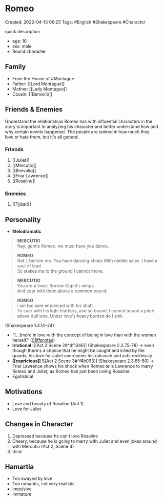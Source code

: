 # Romeo 
Created: 2022-04-13 06:25
Tags: #English #Shakespeare #Character 

quick description 
- age: 16 
- sex: male 
- Round character 

## Family 
- From the House of #Montague 
- Father: [[Lord Montague]] 
- Mother: [[Lady Montague]] 
- Cousin: [[Benvolio]] 

## Friends & Enemies 
Understand the relationships Romeo has with influential characters in the story is important to analyzing his character and better understand how and why certain events happened. The people are ranked in how much they love or hate them, but it's all general. 

### Friends 
1. [[Juliet]] 
2. [[Mercutio]]
3. [[Benvolio]]
4. [[Friar Lawrence]]
5. [[Rosaline]]

### Enemies 
1. [[Tybalt]]

## Personality 
- **Melodramatic** 

>**MERCUTIO**  
Nay, gentle Romeo, we must have you dance.

>**ROMEO**  
Not I, believe me. You have dancing shoes 
With nimble sales. I have a soul of lead  
So stakes me to the ground I cannot move.

>**MERCUTIO**  
You are a lover. Borrow Cupid's wings  
And soar with them above a common bound.

>**ROMEO**  
I am too sore enpierced with his shaft  
To soar with his light feathers, and so bound, 
I cannot bound a pitch above dull woe. 
Under love's heavy burden do I sink. 

(Shakespeare 1.4.14–24) 
- "[...]more in love with the concept of being in love than with the woman herself." ([Cliffsnotes](https://www.cliffsnotes.com/literature/r/romeo-and-juliet/character-analysis/romeo))
- **Irrational**
![[Act 2 Scene 2#^4f1346]]
(Shakespeare 2.2.75-78)
$\rightarrow$ even though there's a chance that he might be caught and killed by the guards, his love for Juliet overcomes his rationale and acts recklessly 
- **[[capricious]]** 
![[Act 2 Scene 3#^f4b093]]
(Shakespeare 2.3.65-80)
$\rightarrow$ Friar Lawrence shows his shock when Romeo tells Lawrence to marry Romeo and Juliet, as Romeo had just been loving Rosaline. 
- Egotistical 

## Motivations 
- Love and beauty of Rosaline (Act 1) 
- Love for Juliet 

## Changes in Character 
1. Depressed because he can't love Rosaline 
2. Cheery, because he is going to marry with Juliet and even jokes around with Mercutio (Act 2, Scene 4) 
3. third 

## Hamartia 
- Too swayed by love 
- Too romantic, not very realistic 
- Impulsive 
- Immature 